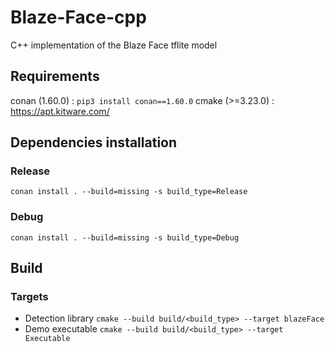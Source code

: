 # Blaze-Face-cpp
C++ implementation of the Blaze Face tflite model

## Requirements
conan (1.60.0) : `pip3 install conan==1.60.0`
cmake (>=3.23.0) : https://apt.kitware.com/

## Dependencies installation
### Release
`conan install . --build=missing -s build_type=Release`
### Debug
`conan install . --build=missing -s build_type=Debug`

## Build
### Targets
- Detection library
`cmake --build build/<build_type> --target blazeFace`
- Demo executable
`cmake --build build/<build_type> --target Executable`
